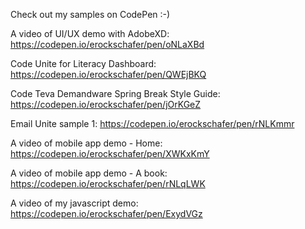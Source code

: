 Check out my samples on CodePen  :-)

A video of UI/UX demo with AdobeXD:  https://codepen.io/erockschafer/pen/oNLaXBd

Code Unite for Literacy Dashboard:  https://codepen.io/erockschafer/pen/QWEjBKQ

Code Teva Demandware Spring Break Style Guide:  https://codepen.io/erockschafer/pen/jOrKGeZ

Email Unite sample 1:  https://codepen.io/erockschafer/pen/rNLKmmr

A video of mobile app demo - Home:  https://codepen.io/erockschafer/pen/XWKxKmY

A video of mobile app demo - A book:  https://codepen.io/erockschafer/pen/rNLqLWK

A video of my javascript demo:  https://codepen.io/erockschafer/pen/ExydVGz
